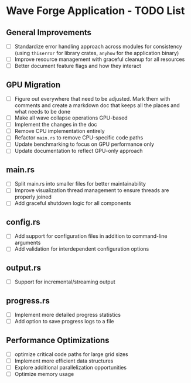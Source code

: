 # Wave Forge Application - TODO List

## General Improvements

- [ ] Standardize error handling approach across modules for consistency (using `thiserror` for library crates, `anyhow` for the application binary)
- [ ] Improve resource management with graceful cleanup for all resources
- [ ] Better document feature flags and how they interact

## GPU Migration

- [ ] Figure out everywhere that need to be adjusted. Mark them with comments and create a markdown doc that keeps all the places and what needs to be done
- [ ] Make all wave collapse operations GPU-based
- [ ] Implement the changes in the doc
- [ ] Remove CPU implementation entirely
- [ ] Refactor `main.rs` to remove CPU-specific code paths
- [ ] Update benchmarking to focus on GPU performance only
- [ ] Update documentation to reflect GPU-only approach

## main.rs

- [ ] Split main.rs into smaller files for better maintainability
- [ ] Improve visualization thread management to ensure threads are properly joined
- [ ] Add graceful shutdown logic for all components

## config.rs

- [ ] Add support for configuration files in addition to command-line arguments
- [ ] Add validation for interdependent configuration options

## output.rs

- [ ] Support for incremental/streaming output

## progress.rs

- [ ] Implement more detailed progress statistics
- [ ] Add option to save progress logs to a file

## Performance Optimizations

- [ ] optimize critical code paths for large grid sizes
- [ ] Implement more efficient data structures
- [ ] Explore additional parallelization opportunities
- [ ] Optimize memory usage
